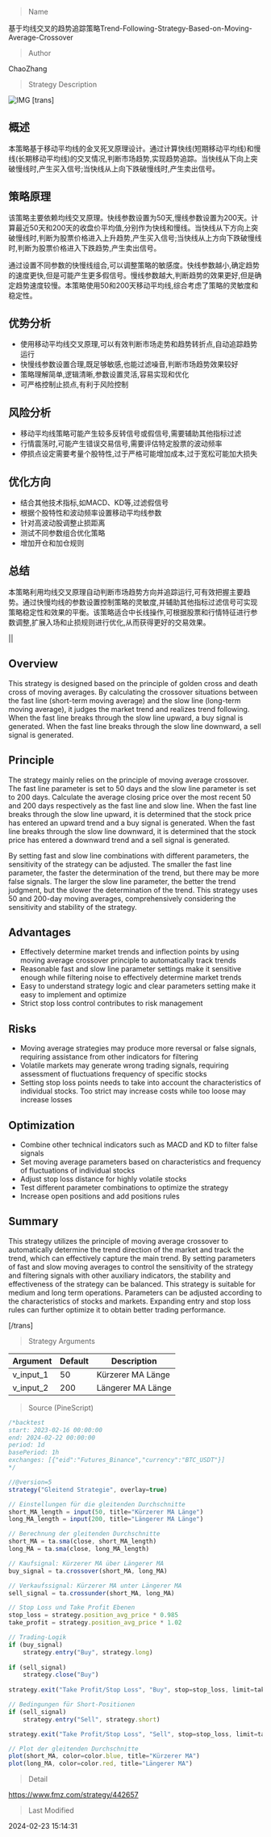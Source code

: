 
> Name

基于均线交叉的趋势追踪策略Trend-Following-Strategy-Based-on-Moving-Average-Crossover

> Author

ChaoZhang

> Strategy Description

![IMG](https://www.fmz.com/upload/asset/f88f6f74915632da41.png)
[trans]
## 概述

本策略基于移动平均线的金叉死叉原理设计。通过计算快线(短期移动平均线)和慢线(长期移动平均线)的交叉情况,判断市场趋势,实现趋势追踪。当快线从下向上突破慢线时,产生买入信号;当快线从上向下跌破慢线时,产生卖出信号。

## 策略原理

该策略主要依赖均线交叉原理。快线参数设置为50天,慢线参数设置为200天。计算最近50天和200天的收盘价平均值,分别作为快线和慢线。当快线从下方向上突破慢线时,判断为股票价格进入上升趋势,产生买入信号;当快线从上方向下跌破慢线时,判断为股票价格进入下跌趋势,产生卖出信号。

通过设置不同参数的快慢线组合,可以调整策略的敏感度。快线参数越小,确定趋势的速度更快,但是可能产生更多假信号。慢线参数越大,判断趋势的效果更好,但是确定趋势速度较慢。本策略使用50和200天移动平均线,综合考虑了策略的灵敏度和稳定性。

## 优势分析

- 使用移动平均线交叉原理,可以有效判断市场走势和趋势转折点,自动追踪趋势运行 
- 快慢线参数设置合理,既足够敏感,也能过滤噪音,判断市场趋势效果较好
- 策略理解简单,逻辑清晰,参数设置灵活,容易实现和优化
- 可严格控制止损点,有利于风险控制

## 风险分析

- 移动平均线策略可能产生较多反转信号或假信号,需要辅助其他指标过滤
- 行情震荡时,可能产生错误交易信号,需要评估特定股票的波动频率
- 停损点设定需要考量个股特性,过于严格可能增加成本,过于宽松可能加大损失

## 优化方向

- 结合其他技术指标,如MACD、KD等,过滤假信号
- 根据个股特性和波动频率设置移动平均线参数
- 针对高波动股调整止损距离
- 测试不同参数组合优化策略
- 增加开仓和加仓规则

## 总结

本策略利用均线交叉原理自动判断市场趋势方向并追踪运行,可有效把握主要趋势。通过快慢均线的参数设置控制策略的灵敏度,并辅助其他指标过滤信号可实现策略稳定性和效果的平衡。该策略适合中长线操作,可根据股票和行情特征进行参数调整,扩展入场和止损规则进行优化,从而获得更好的交易效果。

||

## Overview  

This strategy is designed based on the principle of golden cross and death cross of moving averages. By calculating the crossover situations between the fast line (short-term moving average) and the slow line (long-term moving average), it judges the market trend and realizes trend following. When the fast line breaks through the slow line upward, a buy signal is generated. When the fast line breaks through the slow line downward, a sell signal is generated.

## Principle  

The strategy mainly relies on the principle of moving average crossover. The fast line parameter is set to 50 days and the slow line parameter is set to 200 days. Calculate the average closing price over the most recent 50 and 200 days respectively as the fast line and slow line. When the fast line breaks through the slow line upward, it is determined that the stock price has entered an upward trend and a buy signal is generated. When the fast line breaks through the slow line downward, it is determined that the stock price has entered a downward trend and a sell signal is generated.

By setting fast and slow line combinations with different parameters, the sensitivity of the strategy can be adjusted. The smaller the fast line parameter, the faster the determination of the trend, but there may be more false signals. The larger the slow line parameter, the better the trend judgment, but the slower the determination of the trend. This strategy uses 50 and 200-day moving averages, comprehensively considering the sensitivity and stability of the strategy.  

## Advantages

- Effectively determine market trends and inflection points by using moving average crossover principle to automatically track trends
- Reasonable fast and slow line parameter settings make it sensitive enough while filtering noise to effectively determine market trends 
- Easy to understand strategy logic and clear parameters setting make it easy to implement and optimize
- Strict stop loss control contributes to risk management

## Risks  

- Moving average strategies may produce more reversal or false signals, requiring assistance from other indicators for filtering
- Volatile markets may generate wrong trading signals, requiring assessment of fluctuations frequency of specific stocks
- Setting stop loss points needs to take into account the characteristics of individual stocks. Too strict may increase costs while too loose may increase losses  

## Optimization

- Combine other technical indicators such as MACD and KD to filter false signals
- Set moving average parameters based on characteristics and frequency of fluctuations of individual stocks
- Adjust stop loss distance for highly volatile stocks
- Test different parameter combinations to optimize the strategy  
- Increase open positions and add positions rules

## Summary   

This strategy utilizes the principle of moving average crossover to automatically determine the trend direction of the market and track the trend, which can effectively capture the main trend. By setting parameters of fast and slow moving averages to control the sensitivity of the strategy and filtering signals with other auxiliary indicators, the stability and effectiveness of the strategy can be balanced. This strategy is suitable for medium and long term operations. Parameters can be adjusted according to the characteristics of stocks and markets. Expanding entry and stop loss rules can further optimize it to obtain better trading performance.

[/trans]

> Strategy Arguments



|Argument|Default|Description|
|----|----|----|
|v_input_1|50|Kürzerer MA Länge|
|v_input_2|200|Längerer MA Länge|


> Source (PineScript)

``` javascript
/*backtest
start: 2023-02-16 00:00:00
end: 2024-02-22 00:00:00
period: 1d
basePeriod: 1h
exchanges: [{"eid":"Futures_Binance","currency":"BTC_USDT"}]
*/

//@version=5
strategy("Gleitend Strategie", overlay=true)

// Einstellungen für die gleitenden Durchschnitte
short_MA_length = input(50, title="Kürzerer MA Länge")
long_MA_length = input(200, title="Längerer MA Länge")

// Berechnung der gleitenden Durchschnitte
short_MA = ta.sma(close, short_MA_length)
long_MA = ta.sma(close, long_MA_length)

// Kaufsignal: Kürzerer MA über Längerer MA
buy_signal = ta.crossover(short_MA, long_MA)

// Verkaufssignal: Kürzerer MA unter Längerer MA
sell_signal = ta.crossunder(short_MA, long_MA)

// Stop Loss und Take Profit Ebenen
stop_loss = strategy.position_avg_price * 0.985
take_profit = strategy.position_avg_price * 1.02

// Trading-Logik
if (buy_signal)
    strategy.entry("Buy", strategy.long)
    
if (sell_signal)
    strategy.close("Buy")
    
strategy.exit("Take Profit/Stop Loss", "Buy", stop=stop_loss, limit=take_profit)

// Bedingungen für Short-Positionen
if (sell_signal)
    strategy.entry("Sell", strategy.short)

strategy.exit("Take Profit/Stop Loss", "Sell", stop=stop_loss, limit=take_profit)

// Plot der gleitenden Durchschnitte
plot(short_MA, color=color.blue, title="Kürzerer MA")
plot(long_MA, color=color.red, title="Längerer MA")

```

> Detail

https://www.fmz.com/strategy/442657

> Last Modified

2024-02-23 15:14:31

